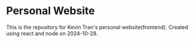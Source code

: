 # Personal Website

This is the repository for Kevin Tran's personal website(frontend). Created using react and node on 2024-10-28. 
